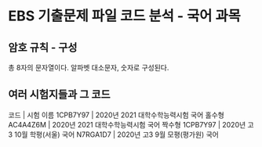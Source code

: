 # EBS 기출문제 파일 코드 분석 - 국어 과목
## 암호 규칙 - 구성
총 8자의 문자열이다.
알파벳 대소문자, 숫자로 구성된다.
## 여러 시험지들과 그 코드
코드      	| 시험 이름
1CPB7Y97	| 2020년 2021 대학수학능력시험 국어 홀수형
AC4A4Z6M	| 2020년 2021 대학수학능력시험 국어 짝수형
1CPB7Y97	| 2020년 고3 10월 학평(서울) 국어
N7RGA1D7	| 2020년 고3 9월 모평(평가원) 국어
